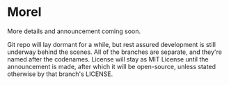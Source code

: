 # Morel
More details and announcement coming soon.

Git repo will lay dormant for a while, but rest assured development is still underway behind the scenes. All of the branches are separate, and they're named after the codenames.
License will stay as MIT License until the announcement is made, after which it will be open-source, unless stated otherwise by that branch's LICENSE.
